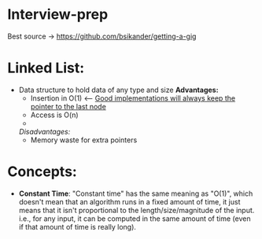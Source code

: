 # Interview-prep

Best source -> https://github.com/bsikander/getting-a-gig

# Linked List:
- Data structure to hold data of any type and size
  **Advantages:**
  - Insertion in O(1) <-- [Good implementations will always keep the pointer to the last node](http://stackoverflow.com/questions/1933085/linked-list-insertion-running-time-confusion)
  - Access is O(n)
  - 
  **Disadvantages*:*
  - Memory waste for extra pointers
  
  
  
# Concepts:
- **Constant Time**:
"Constant time" has the same meaning as "O(1)", which doesn't mean that an algorithm runs in a fixed amount of time,
it just means that it isn't proportional to the length/size/magnitude of the input. i.e., for any input, it can be computed 
in the same amount of time (even if that amount of time is really long).
